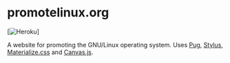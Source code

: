 # promotelinux.org

[![Heroku](http://heroku-badge.herokuapp.com/?app=&style=flat&svg=1)]

A website for promoting the GNU/Linux operating system. Uses [Pug](https://pugjs.org), [Stylus](http://stylus-lang.com), [Materialize.css](http://materializecss.com) and [Canvas.js](https://canvasjs.com).
